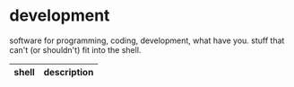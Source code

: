 # development 

software for programming, coding, development, what have you. 
stuff that can't (or shouldn't) fit into the shell.

| shell | description |
| --- | --- |

